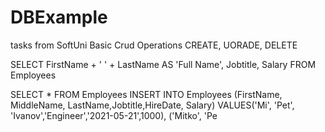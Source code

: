 # DBExample
tasks from SoftUni
Basic Crud Operations
CREATE, UORADE, DELETE

SELECT 
	FirstName + ' ' + LastName AS 'Full Name',
	Jobtitle, 
	Salary FROM Employees

SELECT * FROM Employees
INSERT INTO Employees 
(FirstName, MiddleName, LastName,Jobtitle,HireDate, Salary)
VALUES('Mi', 'Pet', 'Ivanov','Engineer','2021-05-21',1000),
      ('Mitko', 'Pe
